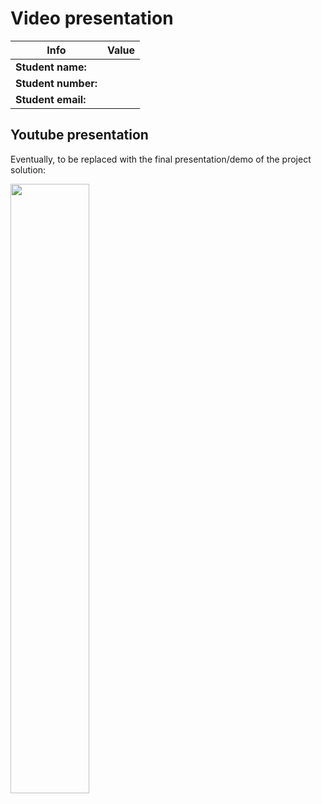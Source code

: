 # Video presentation

| Info | Value |
| --- | --- |
| **Student name:**     |                                       |
| **Student number:**   |                                       |
| **Student email:**    |                                       |

## Youtube presentation

Eventually, to be replaced with the final presentation/demo of the project solution:

[<img src="https://i.ytimg.com/vi/8UguQzmswC4/maxresdefault.jpg" width="50%">](https://www.youtube.com/watch?v=8UguQzmswC4 "GitHub Flow")